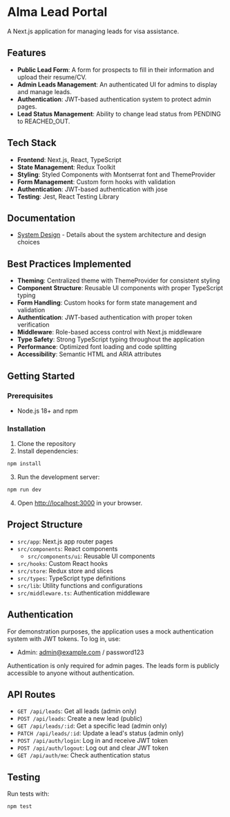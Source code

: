 # Alma Lead Portal

A Next.js application for managing leads for visa assistance.

## Features

- **Public Lead Form**: A form for prospects to fill in their information and upload their resume/CV.
- **Admin Leads Management**: An authenticated UI for admins to display and manage leads.
- **Authentication**: JWT-based authentication system to protect admin pages.
- **Lead Status Management**: Ability to change lead status from PENDING to REACHED_OUT.

## Tech Stack

- **Frontend**: Next.js, React, TypeScript
- **State Management**: Redux Toolkit
- **Styling**: Styled Components with Montserrat font and ThemeProvider
- **Form Management**: Custom form hooks with validation
- **Authentication**: JWT-based authentication with jose
- **Testing**: Jest, React Testing Library

## Documentation

- [System Design](./SYSTEM_DESIGN.md) - Details about the system architecture and design choices

## Best Practices Implemented

- **Theming**: Centralized theme with ThemeProvider for consistent styling
- **Component Structure**: Reusable UI components with proper TypeScript typing
- **Form Handling**: Custom hooks for form state management and validation
- **Authentication**: JWT-based authentication with proper token verification
- **Middleware**: Role-based access control with Next.js middleware
- **Type Safety**: Strong TypeScript typing throughout the application
- **Performance**: Optimized font loading and code splitting
- **Accessibility**: Semantic HTML and ARIA attributes

## Getting Started

### Prerequisites

- Node.js 18+ and npm

### Installation

1. Clone the repository
2. Install dependencies:

```bash
npm install
```

3. Run the development server:

```bash
npm run dev
```

4. Open [http://localhost:3000](http://localhost:3000) in your browser.

## Project Structure

- `src/app`: Next.js app router pages
- `src/components`: React components
  - `src/components/ui`: Reusable UI components
- `src/hooks`: Custom React hooks
- `src/store`: Redux store and slices
- `src/types`: TypeScript type definitions
- `src/lib`: Utility functions and configurations
- `src/middleware.ts`: Authentication middleware

## Authentication

For demonstration purposes, the application uses a mock authentication system with JWT tokens. To log in, use:

- Admin: admin@example.com / password123

Authentication is only required for admin pages. The leads form is publicly accessible to anyone without authentication.

## API Routes

- `GET /api/leads`: Get all leads (admin only)
- `POST /api/leads`: Create a new lead (public)
- `GET /api/leads/:id`: Get a specific lead (admin only)
- `PATCH /api/leads/:id`: Update a lead's status (admin only)
- `POST /api/auth/login`: Log in and receive JWT token
- `POST /api/auth/logout`: Log out and clear JWT token
- `GET /api/auth/me`: Check authentication status

## Testing

Run tests with:

```bash
npm test
```
